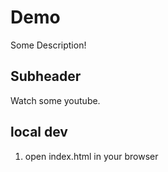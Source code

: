 # Demo
Some Description!

## Subheader

Watch some youtube.

## local dev
1. open index.html in your browser  

